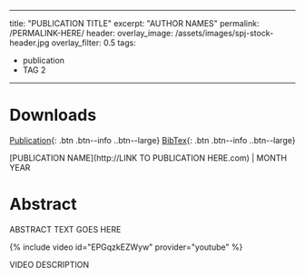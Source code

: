 <!-- A pubication page is a page for a publication. The page is built to be flexible if a video will be embedded, but does not require a video. --> 

<!-- 1: To create a new publication page, create a new markdown file within the _posts folder. 

  <!-- Each publication should be titled: YEAR-MONTH-DATE-TITLE.md or 0000-00-00-title.md. There should be a date availible for each publication, although many will not be down to the day. Use "01" for the date in these instances. Example: 2003-01-01-wearing-the-hair-shirt.md -->

  <!-- Make sure to include ".md" in the title to ensure the file is using the markdown format. -->

  <!-- In the markdown file, copy and paste the following metadata: -->

  ---
  title: "PUBLICATION TITLE"
  excerpt: "AUTHOR NAMES"
  permalink: /PERMALINK-HERE/
  header:
    overlay_image: /assets/images/spj-stock-header.jpg 
    overlay_filter: 0.5
  tags: 
  - publication
  - TAG 2
  ---
  <!-- To quickly show where Simon is located within the author list, add two atrisks around his name to bold it. Example: Faustyna Krawiec, Neel Krishnaswami,   **Simon Peyton Jones,** Tom Ellis, Andrew Fitzgibbon, Richard Eisenberg -->

  <!-- You can also copy this template and remove all of these comments around the metadata. --> 

  <!-- Update the tags with the appropriate tags. The most common tags will be "publication" and "haskell" -->

<!-- 2: Copy the following content after the metadata. -->

# Downloads
<!-- this H1 (denoted by the single octothorpe before the word 'Downloads') should remain unchanged. --> 
[Publication](/assets/pdf.pdf){: .btn .btn--info ..btn--large}
[BibTex](/assets/bibtex/bibfile.bib){: .btn .btn--info ..btn--large}
<!-- Both "publication" and "Bibtext" should remain unchanged. The links, however, should be adjusted to pull the correct information. --> 

[PUBLICATION NAME](http://LINK TO PUBLICATION HERE.com) | MONTH YEAR
  <!-- If availible, the publication outlet (or venue) should be a link to the publisher's website. If not availible, the link above should be changed to plain text. Example: ACM SIGPLAN Conference on Programming Language Design and Implementation (PLDI'21) | June 2021 --> 

# Abstract 
<!-- this H1 (denoted by the single octothorpe before the word 'Abstract') should remain unchanged. --> 
  <!-- Note: Make sure to enter at least twice to create seperate lines for the page. --> 
ABSTRACT TEXT GOES HERE


<!-- Remove the following if the publication does not include a video -->
{% include video id="EPGqzkEZWyw" provider="youtube" %}
  <!-- This expression is used to embed a video from Youtube. The video ID in the above example is 'EPGqzkEZWyw'. This ID can be found on Youtube in a few differnet locations: in the video URL (after "watch?v=") or under "share", which creates a link such as "https://youtu.be/EPGqzkEZWyw". In this instance, the video ID is found after the backslash --> 
VIDEO DESCRIPTION
  <!-- This is simply a breif description of the video. --> 
